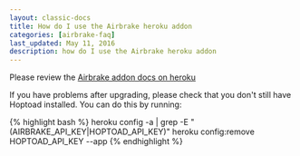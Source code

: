 ```yaml
---
layout: classic-docs
title: How do I use the Airbrake heroku addon
categories: [airbrake-faq]
last_updated: May 11, 2016
description: how do I use the Airbrake heroku addon
---
```


Please review the [Airbrake addon docs on
heroku](http://devcenter.heroku.com/articles/airbrake)

If you have problems after upgrading, please check that you don't still have
Hoptoad installed. You can do this by running:

{% highlight bash %}
heroku config -a <app-name> | grep -E "(AIRBRAKE_API_KEY|HOPTOAD_API_KEY)"
heroku config:remove HOPTOAD_API_KEY --app <app-name>
{% endhighlight %}
